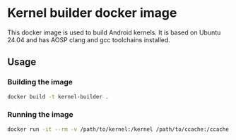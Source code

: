 # Kernel builder docker image
This docker image is used to build Android kernels. It is based on Ubuntu 24.04 and has AOSP clang and gcc toolchains installed.

## Usage

### Building the image
```bash
docker build -t kernel-builder .
```

### Running the image
```bash
docker run -it --rm -v /path/to/kernel:/kernel /path/to/ccache:/ccache kernel-builder
```
